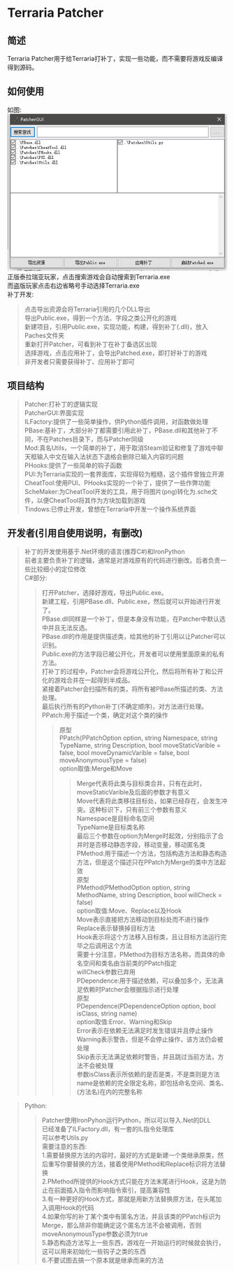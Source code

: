# Terraria Patcher

## 简述
Terraria Patcher用于给Terraria打补丁，实现一些功能，而不需要将游戏反编译得到源码。
  
## 如何使用
如图:  
![](Pictures/Form.png)  
正版泰拉瑞亚玩家，点击搜索游戏会自动搜索到Terraria.exe  
而盗版玩家点击右边省略号手动选择Terraria.exe  
补丁开发:  
>点击导出资源会将Terraria引用的几个DLL导出  
>导出Public.exe，得到一个方法、字段之类公开化的游戏  
>新建项目，引用Public.exe，实现功能，构建，得到补丁(.dll)，放入Paches文件夹  
>重新打开Patcher，可看到补丁在补丁备选区出现  
>选择游戏，点击应用补丁，会导出Patched.exe，即打好补丁的游戏  
非开发者只需要获得补丁、应用补丁即可  
  
## 项目结构
>Patcher:打补丁的逻辑实现  
>PatcherGUI:界面实现  
>ILFactory:提供了一些简单操作，供Python插件调用，对函数做处理  
>PBase:基补丁，大部分补丁都需要引用此补丁，PBase.dll和其他补丁不同，不在Patches目录下，而与Patcher同级  
>Mod:真名Utils，一个简单的补丁，用于取消Steam验证和修复了游戏中聊天框输入中文在输入法状态下退格会删除已输入内容的问题  
>PHooks:提供了一些简单的钩子函数  
>PUI:为Terraria实现的一套界面库，实现得较为粗糙，这个插件曾独立开源  
>CheatTool:使用PUI、PHooks实现的一个补丁，提供了一些作弊功能  
>ScheMaker:为CheatTool开发的工具，用于将图片(png)转化为.sche文件，以便CheatTool将其作为方块加载到游戏  
>Tindows:已停止开发，曾想在Terraria中开发一个操作系统界面  

## 开发者(引用自使用说明，有删改)
>补丁的开发使用基于.Net环境的语言(推荐C#)和IronPython  
>前者主要负责补丁的逻辑，通常是对游戏原有的代码进行删改。后者负责一些比较细小的定位修改  
>C#部分:  
>>打开Patcher，选择好游戏，导出Public.exe。  
>>新建工程，引用PBase.dll、Public.exe，然后就可以开始进行开发了。  
>>PBase.dll同样是一个补丁，但是本身没有功能，在Patcher中默认选中并且无法反选。  
>>PBase.dll的作用是提供描述类，给其他的补丁引用以让Patcher可以识别。  
>>Public.exe的方法字段已被公开化，开发者可以使用里面原来的私有方法。  
>>打补丁的过程中，Patcher会将游戏公开化，然后将所有补丁和公开化的游戏合并在一起得到半成品。  
>>紧接着Patcher会扫描所有的类，将所有被PBase所描述的类、方法处理。  
>>最后执行所有的Python补丁(不确定顺序)，对方法进行处理。  
>>PPatch:用于描述一个类，确定对这个类的操作  
>>>原型  
>>>PPatch(PPatchOption option, string Namespace, string TypeName, string Description, bool moveStaticVarible = false, bool moveDynamicVarible = false, bool moveAnonymousType = false)  
>>>option取值:Merge和Move  
>>>>Merge代表将此类与目标类合并，只有在此时，moveStaticVarible及后面的参数才有意义  
>>>>Move代表将此类移往目标处，如果已经存在，会发生冲突。这种标识下，只有前三个参数有意义  
>>>Namespace是目标命名空间  
>>>TypeName是目标类名称  
>>>最后三个参数在option为Merge时起效，分别指示了合并时是否移动静态字段，移动变量，移动匿名类  
>>PMethod:用于描述一个方法，包括构造方法和静态构造方法，但是这个描述只在PPatch为Merge的类中方法起效  
>>>原型  
>>>PMethod(PMethodOption option, string MethodName, string Description, bool willCheck = false)  
>>>option取值:Move、Replace以及Hook  
>>>>Move表示直接把方法移动到目标处而不进行操作  
>>>>Replace表示替换掉目标方法  
>>>>Hook表示将这个方法移入目标类，且让目标方法运行完毕之后调用这个方法  
>>>需要十分注意，PMethod为目标方法名称，而具体的命名空间和类名由当前类的PPatch指定  
>>>willCheck参数已弃用  
>>PDependence:用于描述依赖，可以叠加多个，无法满足依赖时Patcher会根据指示进行处理  
>>>原型  
>>>PDependence(PDependenceOption option, bool isClass, string name)  
>>>option取值:Error、Warning和Skip  
>>>>Error表示在依赖无法满足时发生错误并且停止操作  
>>>>Warning表示警告，但是不会停止操作，该方法仍会被处理  
>>>>Skip表示无法满足依赖时警告，并且跳过当前方法，方法不会被处理  
>>>参数isClass表示所依赖的是否是类，不是类则是方法  
>>>name是依赖的完全限定名称，即包括命名空间、类名、(方法名)在内的完整名称  
  
>Python:  
>>Patcher使用IronPyhon运行Python，所以可以导入.Net的DLL  
>>已经准备了ILFactory.dll，有一套的IL指令处理库  
>>可以参考Utils.py  
>需要注意的东西:  
>>1.需要替换原方法的内容时，最好的方式是新建一个类继承原类，然后重写你要替换的方法，接着使用PMethod和Replace标识将方法替换  
>>2.PMethod所提供的Hook方式只能在方法末尾进行Hook，这是为防止在前面插入指令而影响指令索引，提高兼容性  
>>3.有一种更好的Hook方式，那就是用新方法替换原方法，在头尾加入调用Hook的代码  
>>4.如果你写的补丁某个类中有匿名方法，并且该类的PPatch标识为Merge，那么除非你能确定这个匿名方法不会被调用，否则moveAnonymousType参数必须为true  
>>5.静态构造方法写上一些东西，游戏在一开始运行的时候就会执行，这可以用来初始化一些钩子之类的东西  
>>6.不要试图去搞一个原本就是继承而来的方法  